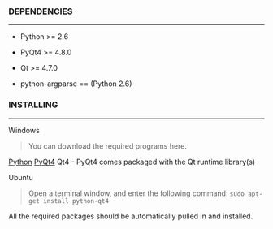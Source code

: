 ### DEPENDENCIES
---------------------------------

* Python >= 2.6
* PyQt4 >= 4.8.0
* Qt >= 4.7.0

* python-argparse == (Python 2.6)

### INSTALLING
-------------------------

Windows

>   You can download the required programs here.
>
   [Python](http://www.python.org/download/)
   [PyQt4](http://www.riverbankcomputing.co.uk/software/pyqt/download)
   Qt4 - PyQt4 comes packaged with the Qt runtime library(s)

Ubuntu

>  Open a terminal window, and enter the following command:
   `sudo apt-get install python-qt4`
>
   All the required packages should be automatically pulled in and installed.
